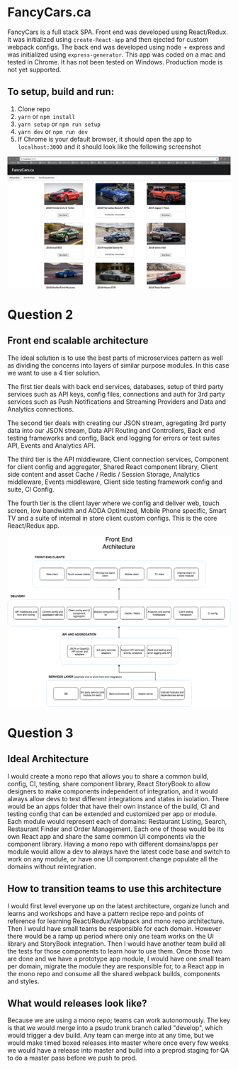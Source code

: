 # FancyCars.ca

FancyCars is a full stack SPA. Front end was developed using React/Redux. It was initialized using `create-React-app` and then ejected for custom webpack configs. The back end was developed using node + express and was initialized using `express-generator`. This app was coded on a mac and tested in Chrome. It has not been tested on Windows. Production mode is not yet supported.

## To setup, build and run:

1.  Clone repo
2.  `yarn` or `npm install`
3.  `yarn setup` or `npm run setup`
4.  `yarn dev` or `npm run dev`
5.  If Chrome is your default browser, it should open the app to `localhost:3000` and it should look like the following screenshot

![FancyCars.ca](https://github.com/sinelanguage/fancyCars/blob/master/fancyCars.png)

# Question 2

## Front end scalable architecture

The ideal solution is to use the best parts of microservices pattern as well as dividing the concerns into layers of similar purpose modules. In this case we want to use a 4 tier solution.

The first tier deals with back end services, databases, setup of third party services such as API keys, config files, connections and auth for 3rd party services such as Push Notifications and Streaming Providers and Data and Analytics connections.

The second tier deals with creating our JSON stream, agregating 3rd party data into our JSON stream, Data API Routing and Controllers, Back end testing frameworks and config, Back end logging for errors or test suites API, Events and Analytics API.

The third tier is the API middleware, Client connection services, Component for client config and aggregator, Shared React component library, Client side content and asset Cache / Redis / Session Storage, Analytics middleware, Events middleware, Client side testing framework config and suite, CI Config.

The fourth tier is the client layer where we config and deliver web, touch screen, low bandwidth and AODA Optimized, Mobile Phone specific, Smart TV and a suite of internal in store client custom configs. This is the core React/Redux app.

![Front End Architecture](https://github.com/sinelanguage/fancyCars/blob/master/QuestionTwo.png)

# Question 3

## Ideal Architecture

I would create a mono repo that allows you to share a common build, config, CI, testing, share component library, React StoryBook to allow designers to make components independent of integration, and it would always allow devs to test different integrations and states in isolation. There would be an apps folder that have their own instance of the build, CI and testing config that can be extended and customized per app or module. Each module would represent each of domains: Restaurant Listing, Search, Restaurant Finder and Order Management. Each one of those would be its own React app and share the same common UI components via the component library. Having a mono repo with different domains/apps per module would allow a dev to always have the latest code base and switch to work on any module, or have one UI component change populate all the domains without reintegration.

## How to transition teams to use this architecture

I would first level everyone up on the latest architecture, organize lunch and learns and workshops and have a pattern recipe repo and points of reference for learning React/Redux/Webpack and mono repo architecture. Then I would have small teams be responsible for each domain. However there would be a ramp up period where only one team works on the UI library and StoryBook integration. Then I would have another team build all the tests for those components to learn how to use them. Once those two are done and we have a prototype app module, I would have one small team per domain, migrate the module they are responsible for, to a React app in the mono repo and consume all the shared webpack builds, components and styles.

## What would releases look like?

Because we are using a mono repo; teams can work autonomously. The key is that we would merge into a psudo trunk branch called "develop", which would trigger a dev build. Any team can merge into at any time, but we would make timed boxed releases into master where once every few weeks we would have a release into master and build into a preprod staging for QA to do a master pass before we push to prod.
